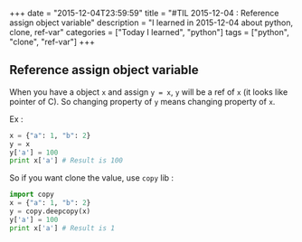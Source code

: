 +++
date = "2015-12-04T23:59:59"
title = "#TIL 2015-12-04 : Reference assign object variable"
description = "I learned in 2015-12-04 about python, clone, ref-var"
categories = ["Today I learned", "python"]
tags = ["python", "clone", "ref-var"]
+++



## Reference assign object variable

When you have a object `x` and assign `y = x`, `y` will be a ref of `x` (it looks like pointer of C). So changing property of `y` means changing property of `x`.

Ex :

```python
x = {"a": 1, "b": 2}
y = x
y['a'] = 100
print x['a'] # Result is 100
```

So if you want clone the value, use `copy` lib :

```python
import copy
x = {"a": 1, "b": 2}
y = copy.deepcopy(x)
y['a'] = 100
print x['a'] # Result is 1
```
